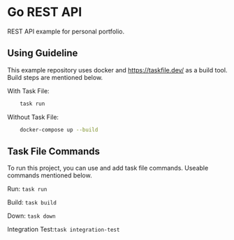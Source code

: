 # Go REST API

REST API example for personal portfolio. 


## Using Guideline

This example repository uses docker and https://taskfile.dev/ as a build tool. Build steps are mentioned below.

With Task File:
```bash
    task run
```
Without Task File:
```bash
    docker-compose up --build
```   
## Task File Commands

To run this project, you can use and add task file commands. Useable commands mentioned below.

Run: `task run`

Build: `task build`

Down: `task down`

Integration Test:`task integration-test`
